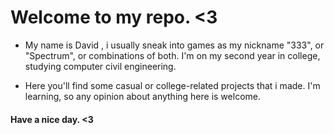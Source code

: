 # Welcome to my repo. <3

* My name is David , i usually sneak into games as my nickname "333", or "Spectrum", or combinations of both. I'm on my second year in college, studying computer civil engineering.

* Here you'll find some casual or college-related projects that i made. I'm learning, so any opinion about anything here is welcome.

#### Have a nice day. <3
